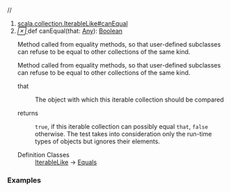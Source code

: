 //
<ol>
<li><a href="https://www.scala-lang.org/api/2.12.3/scala/collection/mutable/ArrayBuffer.html#canEqual(that:Any):Boolean">scala.collection.IterableLike#canEqual</a></li>
<li name="scala.collection.IterableLike#canEqual" visbl="pub" class="indented0 " data-isabs="false" fullcomment="yes" group="Ungrouped"> <a id="canEqual(that:Any):Boolean"></a><a id="canEqual(Any):Boolean"></a> <span class="permalink"> <a href="../../../scala/collection/mutable/ArrayBuffer.html#canEqual(that:Any):Boolean" title="Permalink"> <i class="material-icons"></i> </a> </span> <span class="modifier_kind"> <span class="modifier"></span> <span class="kind">def</span> </span> <span class="symbol"> <span class="name">canEqual</span><span class="params">(<span name="that">that: <a href="../../Any.html" class="extype" name="scala.Any">Any</a></span>)</span><span class="result">: <a href="../../Boolean.html" class="extype" name="scala.Boolean">Boolean</a></span> </span> <p class="shortcomment cmt">Method called from equality methods, so that user-defined subclasses can refuse to be equal to other collections of the same kind.</p>
 <div class="fullcomment">
  <div class="comment cmt">
   <p>Method called from equality methods, so that user-defined subclasses can refuse to be equal to other collections of the same kind.</p>
  </div>
  <dl class="paramcmts block">
   <dt class="param">
    that
   </dt>
   <dd class="cmt">
    <p>The object with which this iterable collection should be compared</p>
   </dd>
   <dt>
    returns
   </dt>
   <dd class="cmt">
    <p><code>true</code>, if this iterable collection can possibly equal <code>that</code>, <code>false</code> otherwise. The test takes into consideration only the run-time types of objects but ignores their elements.</p>
   </dd>
  </dl>
  <dl class="attributes block"> 
   <dt>
    Definition Classes
   </dt>
   <dd>
    <a href="../IterableLike.html" class="extype" name="scala.collection.IterableLike">IterableLike</a> → 
    <a href="../../Equals.html" class="extype" name="scala.Equals">Equals</a>
   </dd>
  </dl>
 </div> </li>
        </ol>


### Examples



